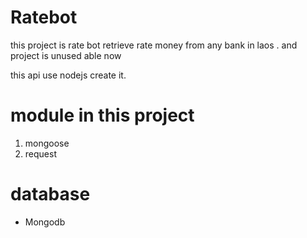 # Ratebot
this project is rate bot retrieve rate money from any bank in laos . and project is unused able now  

this api use nodejs create it. 

# module in this project
1. mongoose
2. request

# database 
- Mongodb

